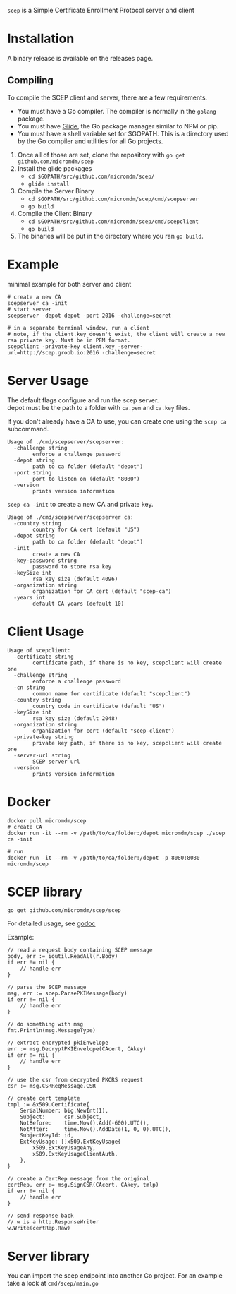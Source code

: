 `scep` is a Simple Certificate Enrollment Protocol server and client

# Installation
A binary release is available on the releases page.

## Compiling
To compile the SCEP client and server, there are a few requirements.
* You must have a Go compiler. The compiler is normally in the `golang` package.
* You must have [Glide](https://github.com/Masterminds/glide), the Go package manager similar to NPM or pip.
* You must have a shell variable set for $GOPATH. This is a directory used by the Go compiler and utilities for all Go projects.

1. Once all of those are set, clone the repository with `go get github.com/micromdm/scep`
2. Install the glide packages 
    * `cd $GOPATH/src/github.com/micromdm/scep/`
    * `glide install`
3. Compile the Server Binary
    * `cd $GOPATH/src/github.com/micromdm/scep/cmd/scepserver`
    * `go build`
4. Compile the Client Binary
    * `cd $GOPATH/src/github.com/micromdm/scep/cmd/scepclient`
    * `go build`
4. The binaries will be put in the directory where you ran `go build`.


# Example
minimal example for both server and client
```
# create a new CA
scepserver ca -init
# start server
scepserver -depot depot -port 2016 -challenge=secret

# in a separate terminal window, run a client
# note, if the client.key doesn't exist, the client will create a new rsa private key. Must be in PEM format.
scepclient -private-key client.key -server-url=http://scep.groob.io:2016 -challenge=secret
```
# Server Usage

The default flags configure and run the scep server.  
depot must be the path to a folder with `ca.pem` and `ca.key` files. 

If you don't already have a CA to use, you can create one using the `scep ca` subcommand.

```
Usage of ./cmd/scepserver/scepserver:
  -challenge string
    	enforce a challenge password
  -depot string
    	path to ca folder (default "depot")
  -port string
    	port to listen on (default "8080")
  -version
    	prints version information
```

`scep ca -init` to create a new CA and private key. 

```
Usage of ./cmd/scepserver/scepserver ca:
  -country string
    	country for CA cert (default "US")
  -depot string
    	path to ca folder (default "depot")
  -init
    	create a new CA
  -key-password string
    	password to store rsa key
  -keySize int
    	rsa key size (default 4096)
  -organization string
    	organization for CA cert (default "scep-ca")
  -years int
    	default CA years (default 10)
```

# Client Usage

```
Usage of scepclient:
  -certificate string
    	certificate path, if there is no key, scepclient will create one
  -challenge string
    	enforce a challenge password
  -cn string
    	common name for certificate (default "scepclient")
  -country string
    	country code in certificate (default "US")
  -keySize int
    	rsa key size (default 2048)
  -organization string
    	organization for cert (default "scep-client")
  -private-key string
    	private key path, if there is no key, scepclient will create one
  -server-url string
    	SCEP server url
  -version
    	prints version information
```

# Docker
```
docker pull micromdm/scep
# create CA
docker run -it --rm -v /path/to/ca/folder:/depot micromdm/scep ./scep ca -init

# run
docker run -it --rm -v /path/to/ca/folder:/depot -p 8080:8080 micromdm/scep
```

# SCEP library

```
go get github.com/micromdm/scep/scep
```

For detailed usage, see [godoc](https://godoc.org/github.com/micromdm/scep/scep) 

Example:
```
// read a request body containing SCEP message
body, err := ioutil.ReadAll(r.Body)
if err != nil {
    // handle err
}

// parse the SCEP message
msg, err := scep.ParsePKIMessage(body)
if err != nil {
    // handle err
}

// do something with msg
fmt.Println(msg.MessageType)

// extract encrypted pkiEnvelope
err := msg.DecryptPKIEnvelope(CAcert, CAkey)
if err != nil {
    // handle err
}

// use the csr from decrypted PKCRS request
csr := msg.CSRReqMessage.CSR

// create cert template
tmpl := &x509.Certificate{
	SerialNumber: big.NewInt(1),
	Subject:      csr.Subject,
	NotBefore:    time.Now().Add(-600).UTC(),
	NotAfter:     time.Now().AddDate(1, 0, 0).UTC(),
	SubjectKeyId: id,
	ExtKeyUsage: []x509.ExtKeyUsage{
		x509.ExtKeyUsageAny,
		x509.ExtKeyUsageClientAuth,
	},
}

// create a CertRep message from the original
certRep, err := msg.SignCSR(CAcert, CAkey, tmlp)
if err != nil {
    // handle err
}

// send response back
// w is a http.ResponseWriter
w.Write(certRep.Raw)
```

# Server library

You can import the scep endpoint into another Go project. For an example take a look at `cmd/scep/main.go`
